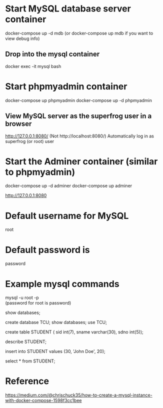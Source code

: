 
# Start MySQL database server container
docker-compose up -d mdb
(or docker-compose up mdb if you want to view debug info)

## Drop into the mysql container
docker exec -it mysql bash




# Start phpmyadmin container
docker-compose up phpmyadmin
docker-compose up -d phpmyadmin

## View MySQL server as the superfrog user in a browser
http://127.0.0.1:8080/
(Not http://localhost:8080/)
Automatically log in as superfrog (or root) user




# Start the Adminer container (similar to phpmyadmin)
docker-compose up -d adminer 
docker-compose up adminer 

http://127.0.0.1:8080
# Default username for MySQL 
root	
# Default password is 
password



# Example mysql commands
mysql -u root -p  
(password for root is password)

show databases;

create database TCU;
show databases;
use TCU;

create table STUDENT (
	sid int(7),
	sname varchar(30),
	sdno int(5));

describe STUDENT;


insert into STUDENT values (30, 'John Doe', 20);


select * from STUDENT;


# Reference
https://medium.com/@chrischuck35/how-to-create-a-mysql-instance-with-docker-compose-1598f3cc1bee

